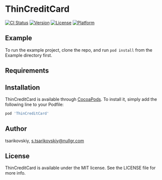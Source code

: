 # ThinCreditCard

[![CI Status](http://img.shields.io/travis/tsarikovskiy/ThinCreditCard.svg?style=flat)](https://travis-ci.org/tsarikovskiy/ThinCreditCard)
[![Version](https://img.shields.io/cocoapods/v/ThinCreditCard.svg?style=flat)](http://cocoapods.org/pods/ThinCreditCard)
[![License](https://img.shields.io/cocoapods/l/ThinCreditCard.svg?style=flat)](http://cocoapods.org/pods/ThinCreditCard)
[![Platform](https://img.shields.io/cocoapods/p/ThinCreditCard.svg?style=flat)](http://cocoapods.org/pods/ThinCreditCard)

## Example

To run the example project, clone the repo, and run `pod install` from the Example directory first.

## Requirements

## Installation

ThinCreditCard is available through [CocoaPods](http://cocoapods.org). To install
it, simply add the following line to your Podfile:

```ruby
pod 'ThinCreditCard'
```

## Author

tsarikovskiy, s.tsarikovskiy@nullgr.com

## License

ThinCreditCard is available under the MIT license. See the LICENSE file for more info.
